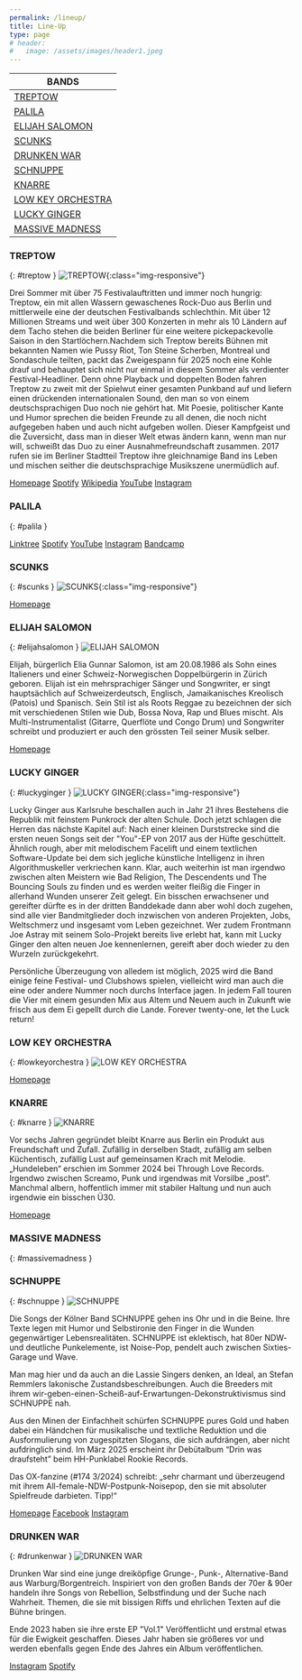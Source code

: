 ```yaml
---
permalink: /lineup/
title: Line-Up
type: page
# header:
#   image: /assets/images/header1.jpeg
---
```


| BANDS |
| --------|
| [TREPTOW](#treptow) |
| [PALILA](#palila) |
| [ELIJAH SALOMON](#elijahsalomon ) |
| [SCUNKS](#scunks) |
| [DRUNKEN WAR](#drunkenwar) |
| [SCHNUPPE](#schnuppe) |
| [KNARRE](#knarre) |
| [LOW KEY ORCHESTRA](#lowkeyorchestra) |
| [LUCKY GINGER](#luckyginger) |
| [MASSIVE MADNESS](#massivemadness) |

### TREPTOW

{: #treptow }
![TREPTOW]( {{'/assets/images/2025/treptow.jpg'|relative_url}} ){:class="img-responsive"}

Drei Sommer mit über 75 Festivalauftritten und immer noch hungrig: Treptow, ein mit allen Wassern gewaschenes Rock-Duo aus Berlin und mittlerweile eine der deutschen Festivalbands schlechthin. Mit über 12 Millionen Streams und weit über 300 Konzerten in mehr als 10 Ländern auf dem Tacho stehen die beiden Berliner für eine weitere pickepackevolle Saison in den Startlöchern.Nachdem sich Treptow bereits Bühnen mit bekannten Namen wie Pussy Riot, Ton Steine Scherben, Montreal und Sondaschule teilten, packt das Zweigespann für 2025 noch eine Kohle drauf und behauptet sich nicht nur einmal in diesem Sommer als verdienter Festival-Headliner. Denn ohne Playback und doppelten Boden fahren Treptow zu zweit mit der Spielwut einer gesamten Punkband auf und liefern einen drückenden internationalen Sound, den man so von einem  deutschsprachigen Duo noch nie gehört hat. Mit Poesie, politischer Kante und Humor sprechen die beiden Freunde zu all denen, die noch nicht aufgegeben haben und auch nicht aufgeben wollen.
Dieser Kampfgeist und die Zuversicht, dass man in dieser Welt etwas ändern kann, wenn man nur will, schweißt das Duo zu einer Ausnahmefreundschaft zusammen. 2017 rufen sie im Berliner Stadtteil Treptow ihre gleichnamige Band ins Leben und mischen seither die deutschsprachige Musikszene unermüdlich auf.

[Homepage](www.treptow.wtf)
[Spotify](http://spoti.fi/2w7y1Hc)
[Wikipedia](https://de.wikipedia.org/wiki/Treptow_(Band))
[YouTube](https://www.youtube.com/treptow_official)
[Instagram](https://www.instagram.com/treptow.official)

### PALILA

{: #palila }

[Linktree](https://linktr.ee/palilamusic)
[Spotify](https://open.spotify.com/artist/2sYDElQqOVVk6sTPlSWIlE?si=4dBY2TrLTLeaLZ2lgMpqMg)
[YouTube](https://youtube.com/channel/UCFMFRzjLzOW3ep6rIBeEtAg)
[Instagram](https://instagram.com/palila.music)
[Bandcamp](https://palila.bandcamp.com/)

### SCUNKS

{: #scunks }
![SCUNKS]( {{'/assets/images/2019/scunks.jpg'|relative_url}} ){:class="img-responsive"}

[Homepage](https://scunks.bandcamp.com/)

### ELIJAH SALOMON

{: #elijahsalomon }
![ELIJAH SALOMON]( {{'/assets/images/2025/elijah.jpg'|relative_url}} )

Elijah, bürgerlich Elia Gunnar Salomon, ist am 20.08.1986 als Sohn eines Italieners und einer Schweiz-Norwegischen Doppelbürgerin in Zürich geboren. Elijah ist ein mehrsprachiger Sänger und Songwriter, er singt hauptsächlich auf Schweizerdeutsch, Englisch, Jamaikanisches Kreolisch (Patois) und Spanisch. Sein Stil ist als Roots Reggae zu bezeichnen der sich mit verschiedenen Stilen wie Dub, Bossa Nova, Rap und Blues mischt. Als Multi-Instrumentalist (Gitarre, Querflöte und Congo Drum) und Songwriter schreibt und produziert er auch den grössten Teil seiner Musik selber.

[Homepage](https://www.elijah.ch/)

### LUCKY GINGER

{: #luckyginger }
![LUCKY GINGER]( {{'/assets/images/2025/luckyginger.jpg'|relative_url}} ){:class="img-responsive"}

Lucky Ginger aus Karlsruhe beschallen auch in Jahr 21 ihres Bestehens die Republik mit feinstem Punkrock der alten Schule. Doch jetzt schlagen die Herren das nächste Kapitel auf: Nach einer kleinen Durststrecke sind die ersten neuen Songs seit der "You"-EP von 2017 aus der Hüfte geschüttelt. Ähnlich rough, aber mit melodischem Facelift und einem textlichen Software-Update bei dem sich jegliche künstliche Intelligenz in ihren Algorithmuskeller verkriechen kann. Klar, auch weiterhin ist man irgendwo zwischen alten Meistern wie Bad Religion, The Descendents und The Bouncing Souls zu finden und es werden weiter fleißig die Finger in allerhand Wunden unserer Zeit gelegt. Ein bisschen erwachsener und gereifter dürfte es in der dritten Banddekade dann aber wohl doch zugehen, sind alle vier Bandmitglieder doch inzwischen von anderen Projekten, Jobs, Weltschmerz und insgesamt vom Leben gezeichnet. Wer zudem Frontmann Joe Astray mit seinem Solo-Projekt bereits live erlebt hat, kann mit Lucky Ginger den alten neuen Joe kennenlernen, gereift aber doch wieder zu den Wurzeln zurückgekehrt.

Persönliche Überzeugung von alledem ist möglich, 2025 wird die Band einige feine Festival- und Clubshows spielen, vielleicht wird man auch die eine oder andere Nummer noch durchs Interface jagen. In jedem Fall touren die Vier mit einem gesunden Mix aus Altem und Neuem auch in Zukunft wie frisch aus dem Ei gepellt durch die Lande. Forever twenty-one, let the Luck return!

### LOW KEY ORCHESTRA

{: #lowkeyorchestra }
![LOW KEY ORCHESTRA]( {{'/assets/images/2025/lowkeyorchestra.jpg'|relative_url}} )

[Homepage](https://lowkeyorchestra.com)

### KNARRE

{: #knarre }
![KNARRE]( {{'/assets/images/2025/knarre.jpg'|relative_url}} )

Vor sechs Jahren gegründet bleibt Knarre aus Berlin ein Produkt aus Freundschaft und Zufall. Zufällig in derselben Stadt, zufällig am selben Küchentisch, zufällig Lust auf gemeinsamen Krach mit Melodie. „Hundeleben“ erschien im Sommer 2024 bei Through Love Records. Irgendwo zwischen Screamo, Punk und irgendwas mit Vorsilbe „post“. Manchmal albern, hoffentlich immer mit stabiler Haltung und nun auch irgendwie ein bisschen Ü30.

[Homepage](https://knar.re/)

### MASSIVE MADNESS

{: #massivemadness }

### SCHNUPPE

{: #schnuppe }
![SCHNUPPE]( {{'/assets/images/2025/schnuppe.jpg'|relative_url}} )

Die Songs der Kölner Band SCHNUPPE gehen ins Ohr und in die Beine. Ihre Texte legen mit Humor und Selbstironie den Finger in die Wunden gegenwärtiger Lebensrealitäten. SCHNUPPE ist eklektisch, hat 80er NDW- und deutliche Punkelemente, ist Noise-Pop, pendelt auch zwischen Sixties-Garage und Wave.  

Man mag hier und da auch an die Lassie Singers denken, an Ideal, an Stefan Remmlers lakonische Zustandsbeschreibungen. Auch die Breeders mit ihrem wir-geben-einen-Scheiß-auf-Erwartungen-Dekonstruktivismus sind SCHNUPPE nah.

Aus den Minen der Einfachheit schürfen SCHNUPPE pures Gold und haben dabei ein Händchen für musikalische und textliche Reduktion und die Ausformulierung von zugespitzten Slogans, die sich aufdrängen, aber nicht aufdringlich sind.
Im März 2025 erscheint ihr Debütalbum “Drin was draufsteht” beim HH-Punklabel Rookie Records.

Das OX-fanzine (#174 3/2024) schreibt: „sehr charmant und überzeugend mit ihrem All-female-NDW-Postpunk-Noisepop, den sie mit absoluter Spielfreude darbieten. Tipp!“

[Homepage](www.schnuppe.bandcamp.com)
[Facebook](www.facebook.com/schnuppe.music)
[Instagram](www.instagram.com/schnuppe_music)

### DRUNKEN WAR

{: #drunkenwar }
![DRUNKEN WAR]( {{'/assets/images/2025/drunkenwar.jpg'|relative_url}} )

Drunken War sind eine junge dreiköpfige Grunge-, Punk-, Alternative-Band aus Warburg/Borgentreich. Inspiriert von den großen Bands der 70er & 90er handeln ihre Songs von Rebellion, Selbstfindung und der Suche nach Wahrheit. Themen, die sie mit bissigen Riffs und ehrlichen Texten auf die Bühne bringen.

Ende 2023 haben sie ihre erste EP "Vol.1" Veröffentlicht und erstmal etwas für die Ewigkeit geschaffen. Dieses Jahr haben sie größeres vor und werden ebenfalls gegen Ende des Jahres ein Album veröffentlichen.

[Instagram](https://www.instagram.com/drunkenwar.band?igsh=Ym9zYmdvZXVodDN6)
[Spotify](https://open.spotify.com/album/2PXGaYekL5cnMrQuPbSdtf?si=ou_4b8NhQhWwbDt9zNmr5Q)

<!-- Wir haben keine Kosten und Mühen gescheut, um für euch das beste Line-Up zusammen zu stellen. -->

<!-- ## Spielplan -->

<!-- Hier ist der vorläufige Spielplan. Es kann möglicherweise noch kleine Änderungen geben. -->

<!-- | Freitag 21.06.2024 | Band |
|-------------|--------|
| 20:00 - 20:45 | [ISABEL NOLTE](#isabelnolte) |
| 21:15 - 22:00 | [SULTANS COURT](#sultanscourt) |
| 22:30 - 00:00 | [GOLDEN KANINE](#goldenkanine) | -->

<!-- | Samstag 22.06.2024 | Band |
|-------|--------|
| 14:30 - 15:00 | [BREMER PLATZMUSIKANTEN](#bpm) |
| 15:20 - 15:55 | [KELLERGEISTER](#kellergeister) |
| 16:15 - 16:50 | [SIMPLE STRICKTS](#simplestrickts) |
| 17:10 - 18:10 | [RANDALE](#randale) |
| 18:30 - 19:20 | [IEDEREEN](#iedereen) |
| 19:50 - 20:50 | [CROCOZEBRÁ](#crocozebra) |
| 21:20 - 22:30 | [BUTTERWEGGE](#butterwegge) |
| 23:00 - 00:10 | [BAD NENNDORF BOYS](#bnboys) | -->

<!-- Hier zum Download als [Spielplan]( {{ '/assets/downloads/Spielplan2024.pdf' | relative_url }} ) -->
